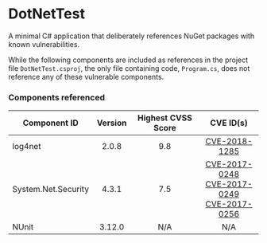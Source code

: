 # DotNetTest

A minimal C# application that deliberately references NuGet packages with known vulnerabilities.

While the following components are included as references in the project file `DotNetTest.csproj`, the only file containing code, `Program.cs`, does not reference any of these vulnerable components.

### Components referenced

| Component ID | Version | Highest CVSS Score | CVE ID(s) |
| ------------ | :-----: | :-------: | :----: |
| log4net | 2.0.8 | 9.8 | [CVE-2018-1285](https://nvd.nist.gov/vuln/detail/CVE-2018-1285) |
| System.Net.Security | 4.3.1 | 7.5 | [CVE-2017-0248](https://nvd.nist.gov/vuln/detail/CVE-2017-0248) </br> [CVE-2017-0249](https://nvd.nist.gov/vuln/detail/CVE-2017-0249) </br> [CVE-2017-0256](https://nvd.nist.gov/vuln/detail/CVE-2017-0256)  |
| NUnit | 3.12.0 | N/A | N/A |


